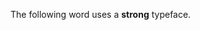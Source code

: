 <DOCTYPE html>
<html>
<head>
<title>Strong Text Example</title>
</head>
<body>
<p>The following word uses a <strong>strong</strong> typeface.</p>
</body>
</html>
